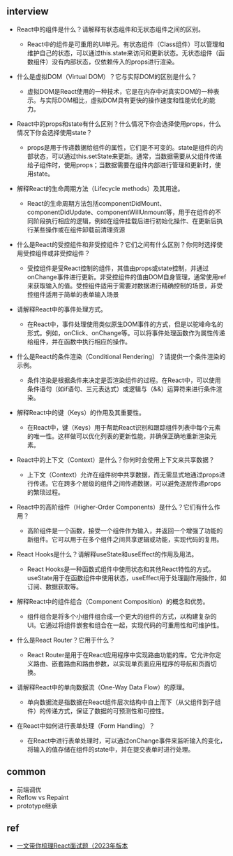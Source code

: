 ## interview
+ React中的组件是什么？请解释有状态组件和无状态组件之间的区别。
    + React中的组件是可重用的UI单元。有状态组件（Class组件）可以管理和维护自己的状态，可以通过this.state来访问和更新状态。无状态组件（函数组件）没有内部状态，仅依赖传入的props进行渲染。

+ 什么是虚拟DOM（Virtual DOM）？它与实际DOM的区别是什么？
    + 虚拟DOM是React使用的一种技术，它是在内存中对真实DOM的一种表示。与实际DOM相比，虚拟DOM具有更快的操作速度和性能优化的能力。

+ React中的props和state有什么区别？什么情况下你会选择使用props，什么情况下你会选择使用state？
    + props是用于传递数据给组件的属性，它们是不可变的。state是组件的内部状态，可以通过this.setState来更新。通常，当数据需要从父组件传递给子组件时，使用props；当数据需要在组件内部进行管理和更新时，使用state。

+ 解释React的生命周期方法（Lifecycle methods）及其用途。
    + React的生命周期方法包括componentDidMount、componentDidUpdate、componentWillUnmount等，用于在组件的不同阶段执行相应的逻辑，例如在组件挂载后进行初始化操作、在更新后执行某些操作或在组件卸载前清理资源

+ 什么是React的受控组件和非受控组件？它们之间有什么区别？你何时选择使用受控组件或非受控组件？
    + 受控组件是受React控制的组件，其值由props或state控制，并通过onChange事件进行更新。非受控组件的值由DOM自身管理，通常使用ref来获取输入的值。受控组件适用于需要对数据进行精确控制的场景，非受控组件适用于简单的表单输入场景

+ 请解释React中的事件处理方式。
    + 在React中，事件处理使用类似原生DOM事件的方式，但是以驼峰命名的形式。例如，onClick、onChange等。可以将事件处理函数作为属性传递给组件，并在函数中执行相应的操作。

+ 什么是React的条件渲染（Conditional Rendering）？请提供一个条件渲染的示例。
    + 条件渲染是根据条件来决定是否渲染组件的过程。在React中，可以使用条件语句（如if语句、三元表达式）或逻辑与（&&）运算符来进行条件渲染。

+ 解释React中的键（Keys）的作用及其重要性。
    + 在React中，键（Keys）用于帮助React识别和跟踪组件列表中每个元素的唯一性。这样做可以优化列表的更新性能，并确保正确地重新渲染元素。

+ React中的上下文（Context）是什么？你何时会使用上下文来共享数据？
    + 上下文（Context）允许在组件树中共享数据，而无需显式地通过props进行传递。它在跨多个层级的组件之间传递数据，可以避免逐层传递props的繁琐过程。

+ React中的高阶组件（Higher-Order Components）是什么？它们有什么作用？
    + 高阶组件是一个函数，接受一个组件作为输入，并返回一个增强了功能的新组件。它可以用于在多个组件之间共享逻辑或功能，实现代码的复用。

+ React Hooks是什么？请解释useState和useEffect的作用及用法。
    + React Hooks是一种函数式组件中使用状态和其他React特性的方式。useState用于在函数组件中使用状态，useEffect用于处理副作用操作，如订阅、数据获取等。

+ 解释React中的组件组合（Component Composition）的概念和优势。
    + 组件组合是将多个小组件组合成一个更大的组件的方式，以构建复杂的UI。它通过将组件嵌套和组合在一起，实现代码的可重用性和可维护性。

+ 什么是React Router？它用于什么？
    + React Router是用于在React应用程序中实现路由功能的库。它允许你定义路由、嵌套路由和路由参数，以实现单页面应用程序的导航和页面切换。

+ 请解释React中的单向数据流（One-Way Data Flow）的原理。
    + 单向数据流是指数据在React组件层次结构中自上而下（从父组件到子组件）的传递方式，保证了数据的可预测性和可控性。

+ 在React中如何进行表单处理（Form Handling）？
    + 在React中进行表单处理时，可以通过onChange事件来监听输入的变化，将输入的值存储在组件的state中，并在提交表单时进行处理。

## common
+ 前端调优
+ Reflow vs Repaint
+ prototype继承

## ref
+ [一文带你梳理React面试题（2023年版本](https://juejin.cn/post/7182382408807743548)